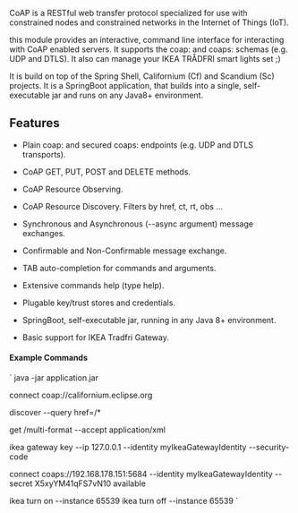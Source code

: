 CoAP is a RESTful web transfer protocol specialized for use with constrained nodes and constrained networks in the Internet of Things (IoT).


this module provides an interactive, command line interface for interacting with CoAP enabled servers. It supports the coap: and coaps: schemas (e.g. UDP and DTLS). It also can manage your IKEA TRÅDFRI smart lights set ;)

It is build on top of the Spring Shell, Californium (Cf) and Scandium (Sc) projects. It is a SpringBoot application, that builds into a single, self-executable jar and runs on any Java8+ environment.

## Features
- Plain coap: and secured coaps: endpoints (e.g. UDP and DTLS transports).

- CoAP GET, PUT, POST and DELETE methods.

- CoAP Resource Observing.

- CoAP Resource Discovery. Filters by href, ct, rt, obs …​

- Synchronous and Asynchronous (--async argument) message exchanges.

- Confirmable and Non-Confirmable message exchange.

- TAB auto-completion for commands and arguments.

- Extensive commands help (type help).

- Plugable key/trust stores and credentials.

- SpringBoot, self-executable jar, running in any Java 8+ environment.

- Basic support for IKEA Tradfri Gateway.

#### Example Commands
`
java -jar application.jar

connect coap://californium.eclipse.org

discover --query href=/*

get /multi-format --accept application/xml

ikea gateway key --ip 127.0.0.1 --identity myIkeaGatewayIdentity --security-code <Gateway Code Label>

connect coaps://192.168.178.151:5684 --identity myIkeaGatewayIdentity --secret X5xyYM41qFS7vN10
available

ikea turn on --instance 65539
ikea turn off --instance 65539
`